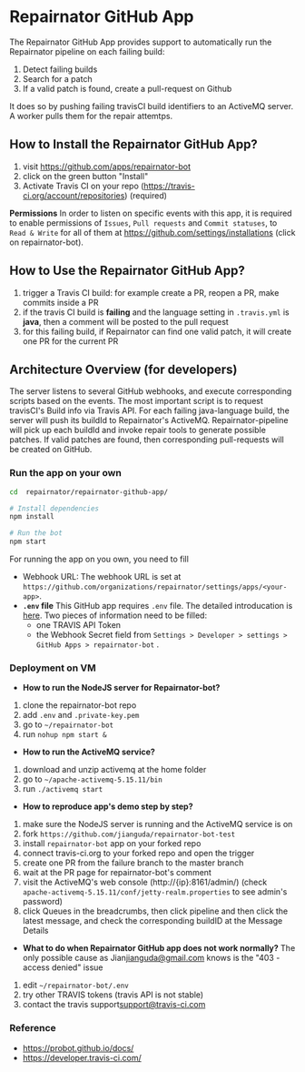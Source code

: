 # Repairnator GitHub App

The Repairnator GitHub App provides support to automatically run the Repairnator pipeline on each failing build:

1. Detect failing builds
2. Search for a patch
3. If a valid patch is found, create a pull-request on Github

It does so by pushing failing travisCI build identifiers to an ActiveMQ server. A worker pulls them for the repair attemtps.

## How to Install the Repairnator GitHub App?

1. visit https://github.com/apps/repairnator-bot
2. click on the green button "Install"
3. Activate Travis CI on your repo (<https://travis-ci.org/account/repositories>) (required)

__Permissions__ In order to listen on specific events with this app, it is required to enable permissions of `Issues`, `Pull requests` and `Commit statuses`, to `Read & Write` for all of them at <https://github.com/settings/installations> (click on repairnator-bot).

## How to Use the Repairnator GitHub App?

1. trigger a Travis CI build: for example create a PR, reopen a PR, make commits inside a PR
2. if the travis CI build is __failing__ and the language setting in `.travis.yml` is __java__, then a comment will be posted to the pull request
3. for this failing build, if Repairnator can find one valid patch, it will create one PR for the current PR

## Architecture Overview (for developers)

The server listens to several GitHub webhooks, and execute corresponding scripts based on the events. The most important script is to request travisCI's Build info via Travis API. For each failing java-language build, the server will push its buildId to Repairnator's ActiveMQ. Repairnator-pipeline will pick up each buildId and invoke repair tools to generate possible patches. If valid patches are found, then corresponding pull-requests will be created on GitHub.

### Run the app on your own

```sh
cd  repairnator/repairnator-github-app/

# Install dependencies
npm install

# Run the bot
npm start
```

For running the app on you own, you need to fill
* Webhook URL: The webhook  URL is set at `https://github.com/organizations/repairnator/settings/apps/<your-app>`.
* __`.env` file__ This GitHub app requires `.env` file. The detailed introducation is [here](https://probot.github.io/docs/development/#manually-configuring-a-github-app). Two pieces of information need to be filled: 
  * one TRAVIS API Token
  * the Webhook Secret field from `Settings > Developer > settings > GitHub Apps > repairnator-bot` .

### Deployment on VM

* __How to run the NodeJS server for Repairnator-bot?__
1. clone the repairnator-bot repo
2. add `.env` and `.private-key.pem`
3. go to `~/repairnator-bot`
4. run `nohup npm start &`

* __How to run the ActiveMQ service?__
1. download and unzip activemq at the home folder
2. go to `~/apache-activemq-5.15.11/bin`
3. run `./activemq start`

* __How to reproduce app's demo step by step?__
1. make sure the NodeJS server is running and the ActiveMQ service is on
2. fork `https://github.com/jianguda/repairnator-bot-test`
3. install `repairnator-bot` app on your forked repo
4. connect travis-ci.org to your forked repo and open the trigger
5. create one PR from the failure branch to the master branch
6. wait at the PR page for repairnator-bot's comment
7. visit the ActiveMQ's web console (http://{ip}:8161/admin/) (check `apache-activemq-5.15.11/conf/jetty-realm.properties` to see admin's password)  
8. click Queues in the breadcrumbs, then click pipeline and then click the latest message, and check the corresponding buildID at the Message Details

* __What to do when Repairnator GitHub app does not work normally?__
The only possible cause as Jian<jianguda@gmail.com> knows is the "403 - access denied" issue
1. edit `~/repairnator-bot/.env`
2. try other TRAVIS tokens (travis API is not stable)
3. contact the travis support<support@travis-ci.com>

### Reference

- https://probot.github.io/docs/
- https://developer.travis-ci.com/

